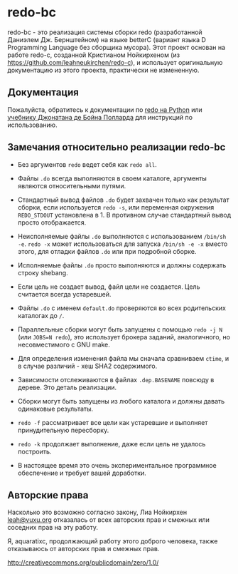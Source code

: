 # redo-bc

redo-bc - это реализация системы сборки redo (разработанной Даниэлем Дж. Бернштейном) на языке betterC (вариант языка D Programming Language без сборщика мусора). Этот проект основан на работе redo-c, созданной Кристианом Нойкирхеном (из https://github.com/leahneukirchen/redo-c), и использует оригинальную документацию из этого проекта, практически не измененную.

## Документация

Пожалуйста, обратитесь к документации по [redo на Python](https://github.com/apenwarr/redo/blob/master/README.md) или [учебнику Джонатана де Бойна Полларда](http://jdebp.info/FGA/introduction-to-redo.html) для инструкций по использованию.

## Замечания относительно реализации redo-bc

* Без аргументов `redo` ведет себя как `redo all`.

* Файлы `.do` всегда выполняются в своем каталоге, аргументы являются относительными путями.

* Стандартный вывод файлов `.do` будет захвачен только как результат сборки, если используется `redo -s`, или переменная окружения `REDO_STDOUT` установлена в 1. В противном случае стандартный вывод просто отображается.

* Неисполняемые файлы `.do` выполняются с использованием `/bin/sh -e`. `redo -x` может использоваться для запуска `/bin/sh -e -x` вместо этого, для отладки файлов `.do` или при подробной сборке.

* Исполняемые файлы `.do` просто выполняются и должны содержать строку shebang.

* Если цель не создает вывод, файл цели не создается. Цель считается всегда устаревшей.

* Файлы `.do` с именем `default.do` проверяются во всех родительских каталогах до `/`.

* Параллельные сборки могут быть запущены с помощью `redo -j N` (или `JOBS=N redo`), это использует брокера заданий, аналогичного, но несовместимого с GNU make.

* Для определения изменения файла мы сначала сравниваем `ctime`, и в случае различий - хеш SHA2 содержимого.

* Зависимости отслеживаются в файлах `.dep.BASENAME` повсюду в дереве. Это деталь реализации.

* Сборки могут быть запущены из любого каталога и должны давать одинаковые результаты.

* `redo -f` рассматривает все цели как устаревшие и выполняет принудительную пересборку.

* `redo -k` продолжает выполнение, даже если цель не удалось построить.

* В настоящее время это очень экспериментальное программное обеспечение и требует вашей доработки.

## Авторские права

Насколько это возможно согласно закону, Лиа Нойкирхен <leah@vuxu.org> отказалась от всех авторских прав и смежных или соседних прав на эту работу.

Я, aquaratixc, продолжающий работу этого доброго человека, также отказываюсь от авторских прав и смежных прав.

http://creativecommons.org/publicdomain/zero/1.0/
